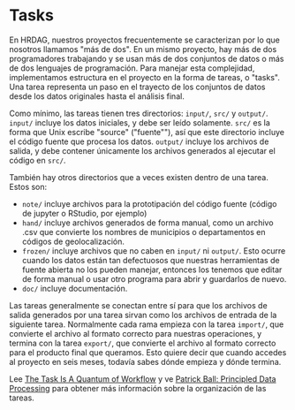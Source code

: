# Tasks

En HRDAG, nuestros proyectos frecuentemente se caracterizan por lo que nosotros llamamos "más de dos". En un mismo proyecto, hay más de dos programadores trabajando y se usan más de dos conjuntos de datos o más de dos lenguajes de programación. Para manejar esta complejidad, implementamos estructura en el proyecto en la forma de tareas, o "tasks". Una tarea representa un paso en el trayecto de los conjuntos de datos desde los datos originales hasta el análisis final. 

Como mínimo, las tareas tienen tres directorios: `input/`, `src/` y `output/`. `input/` incluye los datos iniciales, y debe ser leído solamente. `src/` es la forma que Unix escribe "source" ("fuente""), así que este directorio incluye el código fuente que procesa los datos. `output/` incluye los archivos de salida, y debe contener únicamente los archivos generados al ejecutar el código en `src/`.

También hay otros directorios que a veces existen dentro de una tarea. Estos son:

* `note/` incluye archivos para la prototipación del código fuente (código de jupyter o RStudio, por ejemplo)
* `hand/` incluye archivos generados de forma manual, como un archivo .csv que convierte los nombres de municipios o departamentos en códigos de geolocalización.
* `frozen/` incluye archivos que no caben en `input/` ni `output/`. Esto ocurre cuando los datos están tan defectuosos que nuestras herramientas de fuente abierta no los pueden manejar, entonces los tenemos que editar de forma manual o usar otro programa para abrir y guardarlos de nuevo.
* `doc/` incluye documentación.

Las tareas generalmente se conectan entre sí para que los archivos de salida generados por una tarea sirvan como los archivos de entrada de la siguiente tarea. Normalmente cada rama empieza con la tarea `import/`, que convierte el archivo al formato correcto para nuestras operaciones, y termina con la tarea `export/`, que convierte el archivo al formato correcto para el producto final que queramos. Esto quiere decir que cuando accedes al proyecto en seis meses, todavía sabes dónde empieza y dónde termina.

Lee [The Task Is A Quantum of Workflow](https://hrdag.org/2016/06/14/the-task-is-a-quantum-of-workflow/) y ve [Patrick Ball: Principled Data Processing](https://www.youtube.com/watch?v=ZSunU9GQdcI) para obtener más información sobre la organización de las tareas.
